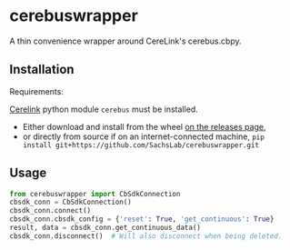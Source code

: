 # cerebuswrapper
A thin convenience wrapper around CereLink's cerebus.cbpy.

## Installation

Requirements:

[Cerelink](https://github.com/dashesy/CereLink) python module `cerebus` must be installed.

* Either download and install from the wheel [on the releases page](https://github.com/SachsLab/cerebuswrapper/releases/latest),
* or directly from source if on an internet-connected machine, `pip install git+https://github.com/SachsLab/cerebuswrapper.git`

## Usage

```Python
from cerebuswrapper import CbSdkConnection
cbsdk_conn = CbSdkConnection()
cbsdk_conn.connect()
cbsdk_conn.cbsdk_config = {'reset': True, 'get_continuous': True}
result, data = cbsdk_conn.get_continuous_data()
cbsdk_conn.disconnect()  # Will also disconnect when being deleted.
```